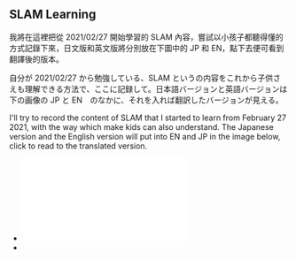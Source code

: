 ## SLAM Learning

我將在這裡把從 2021/02/27 開始學習的 SLAM 內容，嘗試以小孩子都聽得懂的方式記錄下來，日文版和英文版將分別放在下圖中的 JP 和 EN，點下去便可看到翻譯後的版本。

自分が 2021/02/27 から勉強している、SLAM というの内容をこれから子供さえも理解できる方法で、ここに記録して。日本語バージョンと英語バージョンは下の画像の JP と EN　のなかに、それを入れば翻訳したバージョンが見える。

I'll try to record the content of SLAM that I started to learn from February 27 2021, with the way which make kids can also understand. The Japanese version and the English version will put into EN and JP in the image below, click to read to the translated version.

* ![Class 1: 概論](docs/class1.md)
* 
